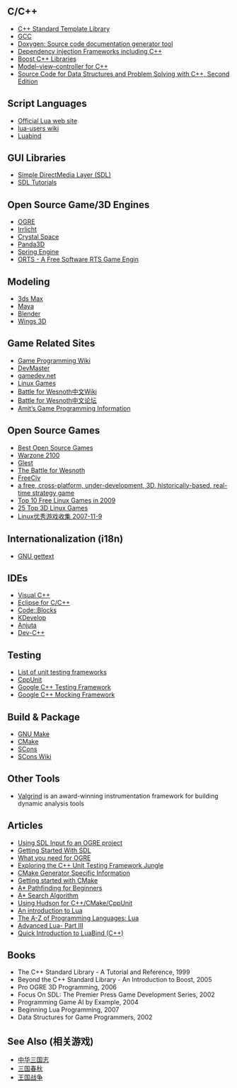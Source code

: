 

## C/C++ ##

  * [C++ Standard Template Library](http://www.cppreference.com/wiki/stl/start)
  * [GCC](http://gcc.gnu.org/)
  * [Doxygen: Source code documentation generator tool](http://www.stack.nl/~dimitri/doxygen/index.html)
  * [Dependency injection Frameworks including C++](http://en.wikipedia.org/wiki/Dependency_injection)
  * [Boost C++ Libraries](http://www.boost.org/)
  * [Model–view–controller for C++](http://en.wikipedia.org/wiki/Model%E2%80%93view%E2%80%93controller#C.2B.2B)
  * [Source Code for Data Structures and Problem Solving with C++, Second Edition](http://users.cis.fiu.edu/~weiss/adspc++2/code/)

## Script Languages ##

  * [Official Lua web site](http://www.lua.org/)
  * [lua-users wiki](http://lua-users.org/wiki/)
  * [Luabind](http://www.rasterbar.com/products/luabind.html)

## GUI Libraries ##

  * [Simple DirectMedia Layer (SDL)](http://www.libsdl.org/)
  * [SDL Tutorials](http://gpwiki.org/index.php/C:SDL_tutorials)

## Open Source Game/3D Engines ##

  * [OGRE](http://www.ogre3d.org/wiki/index.php/Main_Page)
  * [Irrlicht](http://irrlicht.sourceforge.net/)
  * [Crystal Space](http://www.crystalspace3d.org/main/Main_Page)
  * [Panda3D](http://www.panda3d.org/)
  * [Spring Engine](http://springrts.com/wiki/Games)
  * [ORTS - A Free Software RTS Game Engin](http://www.cs.ualberta.ca/~mburo/orts/)

## Modeling ##

  * [3ds Max](http://www4.discreet.com/3dsmax)
  * [Maya](http://www.alias.com/eng/products-services/maya/index.shtml)
  * [Blender](http://www.blender.org/)
  * [Wings 3D](http://www.wings3d.com/)

## Game Related Sites ##

  * [Game Programming Wiki](http://gpwiki.org/)
  * [DevMaster](http://www.devmaster.net/engines/)
  * [gamedev.net](http://www.gamedev.net/)
  * [Linux Games](http://www.linuxgames.com/)
  * [Battle for Wesnoth中文Wiki](http://wiki.wesnoth.cn/index.php)
  * [Battle for Wesnoth中文论坛](http://www.wesnoth.cn/)
  * [Amit’s Game Programming Information](http://www-cs-students.stanford.edu/~amitp/gameprog.html)

## Open Source Games ##

  * [Best Open Source Games](http://www.mytopdozen.com/Best_Open-source_Games.html)
  * [Warzone 2100](http://wz2100.net/)
  * [Glest](http://glest.org/en/index.php)
  * [The Battle for Wesnoth](http://www.wesnoth.org/)
  * [FreeCiv](http://freeciv.wikia.com/wiki/Main_Page)
  * [a free, cross-platform, under-development, 3D, historically-based, real-time strategy game](http://os.wildfiregames.com/)
  * [Top 10 Free Linux Games in 2009](http://blog.taragana.com/index.php/archive/top-10-free-linux-games-in-2009/)
  * [25 Top 3D Linux Games](http://sathyasays.com/2008/01/12/25-top-3d-linux-games/)
  * [Linux优秀游戏收集 2007-11-9](http://wesnoth.cn/viewthread.php?tid=64&highlight=)

## Internationalization (i18n) ##

  * [GNU gettext](http://www.gnu.org/software/gettext/manual/gettext.html)

## IDEs ##

  * [Visual C++](http://msdn.microsoft.com/en-us/visualc/default.aspx)
  * [Eclipse for C/C++](http://www.eclipse.org/downloads/)
  * [Code::Blocks](http://www.codeblocks.org/)
  * [KDevelop](http://www.kdevelop.org/)
  * [Anjuta](http://projects.gnome.org/anjuta/index.shtml)
  * [Dev-C++](http://www.bloodshed.net/devcpp.html)

## Testing ##

  * [List of unit testing frameworks](http://en.wikipedia.org/wiki/List_of_unit_testing_frameworks)
  * [CppUnit](http://sourceforge.net/apps/mediawiki/cppunit/index.php?title=Main_Page)
  * [Google C++ Testing Framework](http://code.google.com/p/googletest/)
  * [Google C++ Mocking Framework](http://code.google.com/p/googlemock/)

## Build & Package ##

  * [GNU Make](http://www.gnu.org/software/make/)
  * [CMake](http://www.cmake.org/)
  * [SCons](http://www.scons.org/)
  * [SCons Wiki](http://en.wikipedia.org/wiki/SCons)

## Other Tools ##

  * [Valgrind](http://valgrind.org/) is an award-winning instrumentation framework for building dynamic analysis tools

## Articles ##

  * [Using SDL Input fo an OGRE project](http://www.ogre3d.org/wiki/index.php/Using_SDL_Input)
  * [Getting Started With SDL](http://gamedevgeek.com/tutorials/getting-started-with-sdl/)
  * [What you need for OGRE](http://blog.csdn.net/liu3xing3long/archive/2009/02/10/3872350.aspx)
  * [Exploring the C++ Unit Testing Framework Jungle](http://gamesfromwithin.com/exploring-the-c-unit-testing-framework-jungle)
  * [CMake Generator Specific Information](http://www.cmake.org/Wiki/CMake_Generator_Specific_Information)
  * [Getting started with CMake](http://www.ogre3d.org/wiki/index.php/Getting_Started_With_CMake)
  * [A\* Pathfinding for Beginners](http://www.policyalmanac.org/games/aStarTutorial.htm)
  * [A\* Search Algorithm](http://en.wikipedia.org/wiki/A*_search_algorithm)
  * [Using Hudson for C++/CMake/CppUnit](http://schneide.wordpress.com/2008/09/29/using-hudson-for-ccmakecppunit/)
  * [An introduction to Lua](http://www.gamedev.net/reference/programming/features/lua/)
  * [The A-Z of Programming Languages: Lua](http://www.computerworld.com.au/index.php?q=article/260022/-z_programming_languages_lua&fp=4194304&fpid=1)
  * [Advanced Lua- Part III](http://www.thecodecube.net/?topic=685)
  * [Quick Introduction to LuaBind (C++)](http://www.nuclex.org/articles/quick-introduction-to-luabind)

## Books ##

  * The C++ Standard Library - A Tutorial and Reference, 1999
  * Beyond the C++ Standard Library - An Introduction to Boost, 2005
  * Pro OGRE 3D Programming, 2006
  * Focus On SDL: The Premier Press Game Development Series, 2002
  * Programming Game AI by Example, 2004
  * Beginning Lua Programming, 2007
  * Data Structures for Game Programmers, 2002

## See Also (相关游戏) ##

  * [中华三国志](http://code.google.com/p/chinasanguozhi/)
  * [三国春秋](http://code.google.com/p/sanguoforciv4/)
  * [王国战争](http://www.freeors.com/bbs/forumdisplay.php?fid=37)